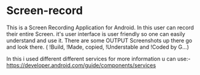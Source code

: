 # Screen-record

This is a Screen Recording Application for Android. In this user can record their entire Screen. it's user interface is user friendly so one can easily understand and use it. There are some OUTPUT Screenshots up there go and look there. ( !Build, !Made, copied, !Understable and !Coded by G...)

In this i used different different services for more information u can use:- https://developer.android.com/guide/components/services
